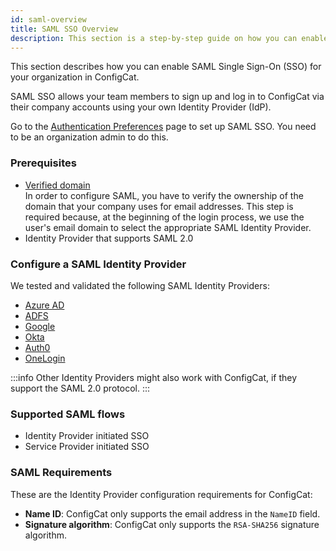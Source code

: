 ```yaml
---
id: saml-overview
title: SAML SSO Overview
description: This section is a step-by-step guide on how you can enable SAML Single Sign-On (SSO) for your organization in ConfigCat.
---
```


This section describes how you can enable SAML Single Sign-On (SSO) for your organization in ConfigCat.

SAML SSO allows your team members to sign up and log in to ConfigCat via their company accounts using your own Identity Provider (IdP).

Go to the [Authentication Preferences](https://app.configcat.com/organization/authentication/) page to set up SAML SSO. You need to be an 
organization admin to do this.


### Prerequisites
- [Verified domain](/docs/advanced/team-management/domain-verification)  
  In order to configure SAML, you have to verify the ownership of the domain that your company uses for email addresses. This step is required because, at the beginning of the login process, we use the user's email domain to select the appropriate SAML Identity Provider. 
- Identity Provider that supports SAML 2.0

### Configure a SAML Identity Provider

We tested and validated the following SAML Identity Providers:
- [Azure AD](/docs/advanced/team-management/saml/identity-providers/azure-ad)
- [ADFS](/docs/advanced/team-management/saml/identity-providers/adfs)
- [Google](/docs/advanced/team-management/saml/identity-providers/google)
- [Okta](/docs/advanced/team-management/saml/identity-providers/okta)
- [Auth0](/docs/advanced/team-management/saml/identity-providers/auth0)
- [OneLogin](/docs/advanced/team-management/saml/identity-providers/onelogin)

:::info
Other Identity Providers might also work with ConfigCat, if they support the SAML 2.0 protocol.
:::


### Supported SAML flows
  - Identity Provider initiated SSO
  - Service Provider initiated SSO

### SAML Requirements
These are the Identity Provider configuration requirements for ConfigCat:

- **Name ID**: ConfigCat only supports the email address in the `NameID` field.
- **Signature algorithm**: ConfigCat only supports the `RSA-SHA256` signature algorithm.
